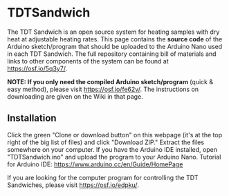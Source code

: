 # TDTSandwich
The TDT Sandwich is an open source system for heating samples with dry heat at adjustable heating rates. This page contains the **source code** of the Arduino sketch/program that should be uploaded to the Arduino Nano used in each TDT Sandwich. The full repository containing bill of materials and links to other components of the system can be found at https://osf.io/5q3y7/.

**NOTE: If you only need the compiled Arduino sketch/program** (quick & easy method), please visit https://osf.io/fe62v/. The instructions on downloading are given on the Wiki in that page.

## Installation
Click the green "Clone or download button" on this webpage (it's at the top right of the big list of files) and click "Download ZIP." Extract the files somewhere on your computer. If you have the Arduino IDE installed, open "TDTSandwich.ino" and upload the program to your Arduino Nano. Tutorial for Arduino IDE: https://www.arduino.cc/en/Guide/HomePage


If you are looking for the computer program for controlling the TDT Sandwiches, please visit https://osf.io/edpku/.
